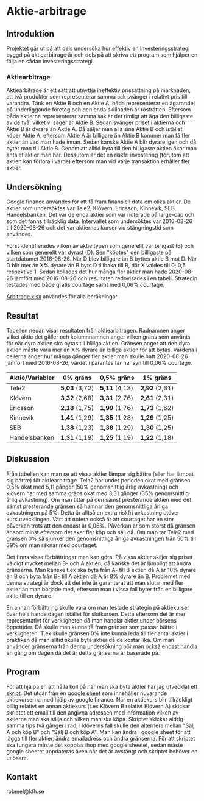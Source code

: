 # Aktie-arbitrage

## Introduktion

Projektet går ut på att dels undersöka hur effektiv en investeringsstrategi byggd på aktiearbitrage är och dels på att skriva ett program som hjälper en följa en sådan investeringsstrategi.

### Aktiearbitrage

Aktiearbitrage är ett sätt att utnyttja ineffektiv prissättning på marknaden, att två produkter som representerar samma sak svänger i relativt pris till varandra. Tänk en Aktie B och en Aktie A, båda representerar en ägarandel på underliggande företag och den enda skillnaden är rösträtten. Eftersom båda aktierna representerar samma sak är det rimligt att äga den billigaste av de två, vilket vi säger är Aktie B. Sedan svänger priset i aktierna och Aktie B är dyrare än Aktie A. Då säljer man alla sina Aktie B och istället köper Aktie A, eftersom Aktie A är billigare än Aktie B kommer man få fler aktier än vad man hade innan. Sedan kanske Aktie A blir dyrare igen och då byter man till Aktie B. Genom att alltid byta till den billigaste aktien ökar man antalet aktier man har. Dessutom är det en riskfri investering (förutom att aktien kan förlora i värde) eftersom man vid varje transaktion erhåller fler aktier.

## Undersökning

Google finance användes för att få fram finansiell data om olika aktier. De aktier som undersöktes var Tele2, Klövern, Ericsson, Kinnevik, SEB, Handelsbanken. Det var de enda aktier som var noterade på large-cap och som det fanns tillräcklig data. Intervallet som undersöktes var 2016-08-26 till 2020-08-26 och det var aktiernas kurser vid stängningstid som användes.

Först identifierades vilken av aktie typen som generellt var billigast (B) och vilken som generellt var dyrast (D). Sen "köptes" den billigaste på startdatumet 2016-08-26. När D blev billigare än B byttes aktie B mot D. När D blir mer än X% dyrare än B byts D tillbaka till B, där X valdes till 0; 0,5 respektive 1. Sedan kollades det hur många fler aktier man hade 2020-08-26 jämfört med 2016-08-26 och resultaten redovisades i en tabell. Strategin testades med både gratis courtage samt med 0,06% courtage.

[Arbitrage.xlsx](Arbitrage.xlsx) användes för alla beräkningar.

## Resultat

Tabellen nedan visar resultaten från aktiearbitragen. Radnamnen anger vilket aktie det gäller och kolumnnamnen anger vilken gräns som använts för när dyra aktien ska bytas till billiga aktien. Gränsen anger att den dyra aktien måste vara mer än X% dyrare än billiga aktien för att bytas. Värdena i cellerna anger hur många gånger fler aktier man skulle haft 2020-08-26 jämfört med 2016-08-26, värdet i parantes tar hänsyn till 0,06% courtage.

| Aktie/Variabler| 0% gräns | 0,5% gräns | 1% gräns |
| --- | --- | --- | --- |
| Tele2 | **5,03** (3,72) | **5,11** (4,13) | **2,92** (2,61) |
| Klövern | **3,32** (2,68) | **3,31** (2,76) | **2,61** (2,31) |
| Ericsson | **2,18** (1,75) | **1,99** (1,76) | **1,73** (1,62) |
| Kinnevik | **1,41** (1,29) | **1,35** (1,28) | **1,29** (1,25) |
| SEB | **1,38** (1,23) | **1,38** (1,29) | **1,30** (1,25) |
| Handelsbanken | **1,31** (1,19) | **1,25** (1,19) | **1,22** (1,18) |

## Diskussion

Från tabellen kan man se att vissa aktier lämpar sig bättre (eller har lämpat sig bättre) för aktiearbitrage. Tele2 har under perioden ökat med gränsen 0,5% ökat med 5,11 gånger (50% genomsnittlig årlig avkastning) och klövern har med samma gräns ökat med 3,31 gånger (35% genomsnittlig årlig avkastning). Om man tittar på den sämst presterande aktien med det sämst presterande gränsen så hamnar den genomsnittliga årliga avkastningen på 5%. Detta är alltså en extra riskfri avkastning utöver kursutvecklingen. Värt att notera också är att courtaget har en stor påverkan trots att den endast är 0,06%. Påverkan är som störst då gränsen är som minst eftersom det sker fler köp och sälj då. Om man tar Tele2 med gränsen 0% så sjunker den genomsnittliga årliga avkastningen från 50% till 39% om man räknar med courtaget.

Det finns vissa förbättringar man kan göra. På vissa aktier skiljer sig priset väldigt mycket mellan B- och A aktien, då kanske det är lämpligt att ändra gränserna. Man kanske t.ex ska byta från A- till B aktien då A är 10% dyrare än B och byta från B- till A aktien då A är 8% dyrare än B. Problemet med denna strategi är dock att det inte är garanterat att man slutar med fler aktier än man började med, eftersom man i vissa fall byter från en billigare aktie till en dyrare.

En annan förbättring skulle vara om man testade strategin på aktiekurser över hela handeldagen istället för slutkursen. Detta eftersom det är mer representativt för verkligheten då man handlar aktier under börsens öppettider. Då skulle man kunna få fram gränser som passar bättre i verkligheten. T.ex skulle gränsen 0% inte kunna leda till fler antal aktier i praktiken då man alltid skulle byta aktier då de kostar lika. Om man använder gränserna från denna undersökning bör man också endast handla en gång om dagen då det är detta gränserna är baserade på.

## Program

För att hjälpa en att hålla koll på när man ska byta aktier har jag utvecklat ett [skript](script.gs). Det utgår från en [google sheet](Arbitrage_Notifierare.xlsx) som innehåller nuvarande aktiekurserna med hjälp av google finance. När en aktiekurs blir tillräckligt billig relativt en annan aktiekurs (t.ex Klövern B relativt Klövern A) skickar skriptet ett email till den angivna adressen med information vilken av aktierna man ska sälja och vilken man ska köpa. Skriptet skickar aldrig samma tips två gånger i rad, i klöverns fall skulle den alternera mellan "Sälj A och köp B" och "Sälj B och köp A". Man kan ändra i google sheet för att lägga till fler aktier, ändra emailadress och ändra gränserna. För att skriptet ska fungera måste det kopplas ihop med google sheetet, sedan måste google sheetet uppdateras även när det är avstängt och skriptet behöver en utlösare.

## Kontakt

robmel@kth.se
